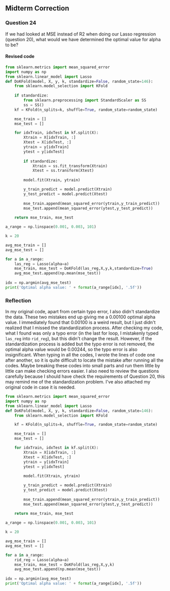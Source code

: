 ## Midterm Correction
### Question 24
If we had looked at MSE instead of R2 when doing our Lasso regression (question 20), what would we have determined the optimal value for alpha to be?  
#### Revised code
```python
from sklearn.metrics import mean_squared_error
import numpy as np
from sklearn.linear_model import Lasso
def DoKFold(model, X, y, k, standardize=False, random_state=146):
    from sklearn.model_selection import KFold
    
    if standardize:
        from sklearn.preprocessing import StandardScaler as SS
        ss = SS()
    kf = KFold(n_splits=k, shuffle=True, random_state=random_state)

    mse_train = []
    mse_test = []

    for idxTrain, idxTest in kf.split(X):
        Xtrain = X[idxTrain, :]
        Xtest = X[idxTest, :]
        ytrain = y[idxTrain]
        ytest = y[idxTest]
        
        if standardize:
            Xtrain = ss.fit_transform(Xtrain) 
            Xtest = ss.transform(Xtest)
            
        model.fit(Xtrain, ytrain)

        y_train_predict = model.predict(Xtrain)
        y_test_predict = model.predict(Xtest)
        
        mse_train.append(mean_squared_error(ytrain,y_train_predict))
        mse_test.append(mean_squared_error(ytest,y_test_predict))
        
    return mse_train, mse_test

a_range = np.linspace(0.001, 0.003, 101)

k = 20

avg_mse_train = []
avg_mse_test = []

for a in a_range:
    las_reg = Lasso(alpha=a)
    mse_train, mse_test = DoKFold(las_reg,X,y,k,standardize=True)
    avg_mse_test.append(np.mean(mse_test))
    
idx = np.argmin(avg_mse_test)
print('Optimal alpha value: ' + format(a_range[idx], '.5f'))
```
### Reflection
In my original code, apart from certain typo error, I also didn't standardize the data. These two mistakes end up giving me a 0.00100 optimal alpha value. I immediately found that 0.00100 is a weird result, but I just didn't realized that I missed the standardization process. After checking my code, what I found was only a typo error (in the last for loop, I mistakenly typed `las_reg` into `rid_reg`), but this didn't change the result. However, if the standardization process is added but the typo error is not removed, the optimal alpha value would be 0.00244, so the typo error is also insignificant. When typing in all the codes, I wrote the lines of code one after another, so it is quite difficult to locate the mistake after running all the codes. Maybe breaking these codes into small parts and run them little by little can make checking errors easier. I also need to review the questions carefully because I should have check the requirements of Question 20, this may remind me of the standardization problem. I've also attached my original code in case it is needed.

```python
from sklearn.metrics import mean_squared_error
import numpy as np
from sklearn.linear_model import Lasso
def DoKFold(model, X, y, k, standardize=False, random_state=146):
    from sklearn.model_selection import KFold

    kf = KFold(n_splits=k, shuffle=True, random_state=random_state)

    mse_train = []
    mse_test = []

    for idxTrain, idxTest in kf.split(X):
        Xtrain = X[idxTrain, :]
        Xtest = X[idxTest, :]
        ytrain = y[idxTrain]
        ytest = y[idxTest]
            
        model.fit(Xtrain, ytrain)

        y_train_predict = model.predict(Xtrain)
        y_test_predict = model.predict(Xtest)
        
        mse_train.append(mean_squared_error(ytrain,y_train_predict))
        mse_test.append(mean_squared_error(ytest,y_test_predict))
        
    return mse_train, mse_test

a_range = np.linspace(0.001, 0.003, 101)

k = 20

avg_mse_train = []
avg_mse_test = []

for a in a_range:
    rid_reg = Lasso(alpha=a)
    mse_train, mse_test = DoKFold(las_reg,X,y,k)
    avg_mse_test.append(np.mean(mse_test))
    
idx = np.argmin(avg_mse_test)
print('Optimal alpha value: ' + format(a_range[idx], '.5f'))
```
